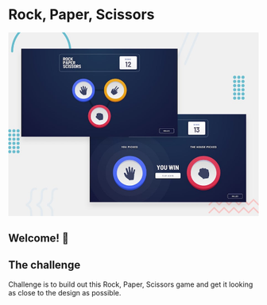 # Rock, Paper, Scissors

![Design preview for the Rock, Paper, Scissors coding challenge](./design/desktop-preview.jpg)

## Welcome! 👋

## The challenge

Challenge is to build out this Rock, Paper, Scissors game and get it looking as close to the design as possible.

